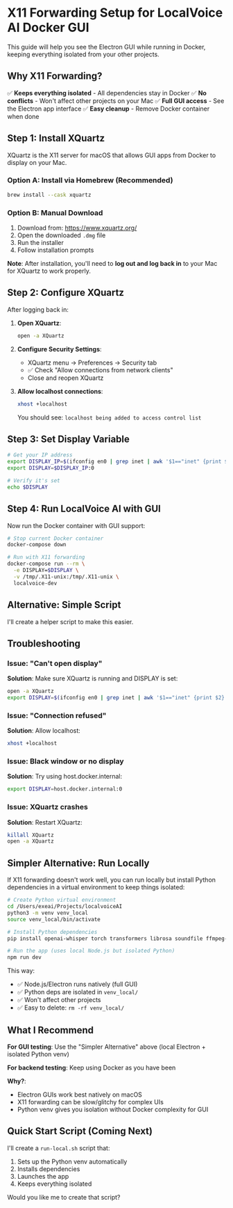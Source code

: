 # X11 Forwarding Setup for LocalVoice AI Docker GUI

This guide will help you see the Electron GUI while running in Docker, keeping everything isolated from your other projects.

## Why X11 Forwarding?

✅ **Keeps everything isolated** - All dependencies stay in Docker
✅ **No conflicts** - Won't affect other projects on your Mac
✅ **Full GUI access** - See the Electron app interface
✅ **Easy cleanup** - Remove Docker container when done

## Step 1: Install XQuartz

XQuartz is the X11 server for macOS that allows GUI apps from Docker to display on your Mac.

### Option A: Install via Homebrew (Recommended)

```bash
brew install --cask xquartz
```

### Option B: Manual Download

1. Download from: https://www.xquartz.org/
2. Open the downloaded `.dmg` file
3. Run the installer
4. Follow installation prompts

**Note**: After installation, you'll need to **log out and log back in** to your Mac for XQuartz to work properly.

## Step 2: Configure XQuartz

After logging back in:

1. **Open XQuartz**:
   ```bash
   open -a XQuartz
   ```

2. **Configure Security Settings**:
   - XQuartz menu → Preferences → Security tab
   - ✅ Check "Allow connections from network clients"
   - Close and reopen XQuartz

3. **Allow localhost connections**:
   ```bash
   xhost +localhost
   ```

   You should see: `localhost being added to access control list`

## Step 3: Set Display Variable

```bash
# Get your IP address
export DISPLAY_IP=$(ifconfig en0 | grep inet | awk '$1=="inet" {print $2}')
export DISPLAY=$DISPLAY_IP:0

# Verify it's set
echo $DISPLAY
```

## Step 4: Run LocalVoice AI with GUI

Now run the Docker container with GUI support:

```bash
# Stop current Docker container
docker-compose down

# Run with X11 forwarding
docker-compose run --rm \
  -e DISPLAY=$DISPLAY \
  -v /tmp/.X11-unix:/tmp/.X11-unix \
  localvoice-dev
```

## Alternative: Simple Script

I'll create a helper script to make this easier.

## Troubleshooting

### Issue: "Can't open display"

**Solution**: Make sure XQuartz is running and DISPLAY is set:
```bash
open -a XQuartz
export DISPLAY=$(ifconfig en0 | grep inet | awk '$1=="inet" {print $2}'):0
```

### Issue: "Connection refused"

**Solution**: Allow localhost:
```bash
xhost +localhost
```

### Issue: Black window or no display

**Solution**: Try using host.docker.internal:
```bash
export DISPLAY=host.docker.internal:0
```

### Issue: XQuartz crashes

**Solution**: Restart XQuartz:
```bash
killall XQuartz
open -a XQuartz
```

## Simpler Alternative: Run Locally

If X11 forwarding doesn't work well, you can run locally but install Python dependencies in a virtual environment to keep things isolated:

```bash
# Create Python virtual environment
cd /Users/exeai/Projects/localvoiceAI
python3 -m venv venv_local
source venv_local/bin/activate

# Install Python dependencies
pip install openai-whisper torch transformers librosa soundfile ffmpeg-python

# Run the app (uses local Node.js but isolated Python)
npm run dev
```

This way:
- ✅ Node.js/Electron runs natively (full GUI)
- ✅ Python deps are isolated in `venv_local/`
- ✅ Won't affect other projects
- ✅ Easy to delete: `rm -rf venv_local/`

## What I Recommend

**For GUI testing**: Use the "Simpler Alternative" above (local Electron + isolated Python venv)

**For backend testing**: Keep using Docker as you have been

**Why?**:
- Electron GUIs work best natively on macOS
- X11 forwarding can be slow/glitchy for complex UIs
- Python venv gives you isolation without Docker complexity for GUI

## Quick Start Script (Coming Next)

I'll create a `run-local.sh` script that:
1. Sets up the Python venv automatically
2. Installs dependencies
3. Launches the app
4. Keeps everything isolated

Would you like me to create that script?
